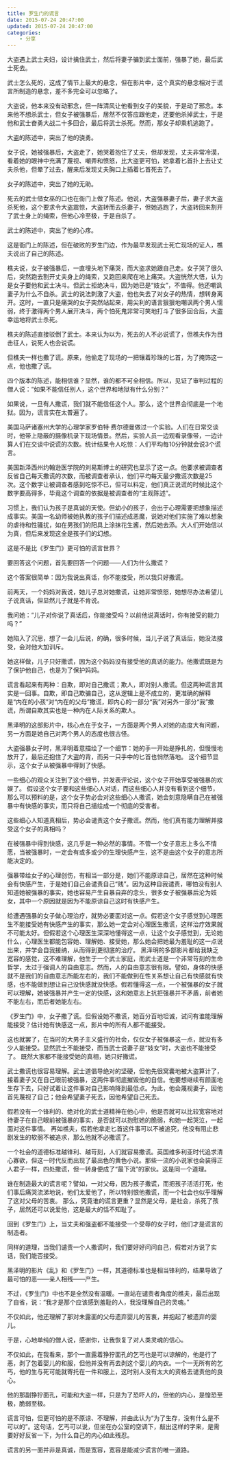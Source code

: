 ```yaml
---
title: 罗生门的谎言
date: 2015-07-24 20:47:00
updated: 2015-07-24 20:47:00
categories: 
    - 分享
---
```


大盗遇上武士夫妇，设计擒住武士，然后将妻子骗到武士面前，强暴了她，最后武士死去。 

武士怎么死的，这成了情节上最大的悬念，但在影片中，这个真实的悬念相对于谎言所制造的悬念，差不多完全可以忽略了。 

大盗说，他本来没有动邪念，但一阵清风让他看到女子的美貌，于是动了邪念。本来他不想杀武士，但女子被强暴后，居然不仅答应跟他走，还要他杀掉武士，于是他和武士奋勇大战二十多回合，最后将武士杀死。然而，那女子却乘机逃跑了。 

大盗的陈述中，突出了他的骁勇。 

女子说，她被强暴后，大盗走了，她哭着抱住了丈夫，但却发现，丈夫非常冷漠，看着她的眼神中充满了蔑视、嘲弄和愤怒，比大盗更可怕，她拿着匕首扑上去让丈夫杀他，但晕了过去，醒来后发现丈夫胸口上插着匕首死去了。 

女子的陈述中，突出了她的无助。 

死去的武士借女巫的口也在衙门上做了陈述。他说，大盗强暴妻子后，妻子求大盗杀死他，这个要求令大盗震惊，大盗转而去杀妻子，但她逃跑了，大盗转回来割开了武士身上的绳索，但他心冷至极，于是自杀了。 

武士的陈述中，突出了他的心疼。 

这是衙门上的陈述，但在破败的罗生门边，作为最早发现武士死亡现场的证人，樵夫说出了自己的陈述。 

樵夫说，女子被强暴后，一直埋头地下痛哭，而大盗求她跟自己走。女子哭了很久后，突然跑去割开丈夫身上的绳索，又跑回来爬在地上痛哭。大盗恍然大悟，认为是女子要他和武士决斗。但武士拒绝决斗，因为她已是“妓女”，不值得。他还嘲讽妻子为什么不自杀。武士的说法刺激了大盗，他也失去了对女子的热情，想转身离开。这时，一直只是痛哭的女子突然站起来，用尖利的语言狠狠地嘲讽两个男人懦弱，终于激得两个男人展开决斗，两个怕死鬼非常可笑地打斗了很多回合后，大盗幸运地将武士杀死。 

樵夫的陈述直接驳倒了武士。本来认为以为，死去的人不必说谎了，但樵夫作为目击征人，说死人也会说谎。 

但樵夫一样也撒了谎。原来，他偷走了现场的一把镶着珍珠的匕首，为了掩饰这一点，他也撒了谎。 

四个版本的陈述，能相信谁？显然，谁的都不可全相信。所以，见证了审判过程的僧人说：“如果不能信任别人，这个世界和地狱有什么分别？” 

如果说，一旦有人撒谎，我们就不能信任这个人。那么，这个世界会彻底是一个地狱。因为，谎言实在太普遍了。 

美国马萨诸塞州大学的心理学家罗伯特·费尔德曼做过一个实验。人们在日常交谈时，他带上隐蔽的摄像机录下现场情景。然后，实验人员一边观看录像带，一边计算人们在交谈中说谎的次数。统计结果令人吃惊：人们平均每10分钟就会说3个谎言。 

美国新泽西州约翰逊医学院的刘易斯博士的研究也显示了这一点。他要求被调查者反省自己每天撒谎的次数，而被调查者承认，他们平均每天最少撒谎次数是25次。这个数字让被调查者感到吃惊不已，但可以料定，他们真正说谎的时候比这个数字要高得多，毕竟这个调查的依据是被调查者的“主观陈述”。 

习惯上，我们认为孩子是真诚的天使。但幼小的孩子，会出于心理需要把想象描述成事实。美国一名幼师被她执教的孩子们描述成恶魔，说她对他们实施了难以想象的虐待和性骚扰，如在男孩们的阳具上涂抹花生酱，然后她去添。大人们开始信以为真，但后来发现这全是孩子们的幻想。 

这是不是比《罗生门》更可怕的谎言世界？ 

要回答这个问题，首先要回答一个问题——人们为什么撒谎？ 

这个答案很简单：因为我说出真话，你不能接受，所以我只好撒谎。 

前两天，一个妈妈对我说，她儿子总对她撒谎，让她非常愤怒，她想尽办法希望儿子说真话，但显然儿子就是不肯说。 

我问她：“儿子对你说了真话后，你能接受吗？以前他说真话时，你有接受的能力吗？” 

她陷入了沉思，想了一会儿后说，的确，很多时候，当儿子说了真话后，她没法接受，会对他大加训斥。 

她这样做，儿子只好撒谎，因为这个妈妈没有接受他的真话的能力。他撒谎既是为了保护他自己，也是为了保护妈妈。 

谎言看起来有两种：自欺，即对自己撒谎；欺人，即对别人撒谎。但这两种谎言其实是一回事。自欺，即自己欺骗自己，这从逻辑上是不成立的，更准确的解释是“内在的小孩”对“内在的父母”撒谎，即内心的一部分“我”对另外一部分“我”撒谎，所谓自欺其实也是一种内在人际关系的欺人。 

黑泽明的这部影片中，核心点在于女子，一方面是两个男人对她的态度大有问题，另一方面是她自己对两个男人的态度也很古怪。 

大盗强暴女子时，黑泽明着意描绘了一个细节：她的手一开始是挣扎的，但慢慢地放开了，最后还抱住了大盗的背，而另一只手中的匕首也悄然落地。 
这个细节显示，这个女子从被强暴中得到了快感。 

一些细心的观众关注到了这个细节，并发表评论说，这个女子开始享受被强暴的欢娱了。 
假设这个女子要和这些细心人对话，而这些细心人并没有看到这个细节，那么可以预料的是，这个女子势必会对这些细心人撒谎，她会刻意隐瞒自己在被强暴中有快感的事实，而只将自己描绘成一个彻底的受害者。 

这些细心人知道真相后，势必会谴责这个女子撒谎。然而，他们真有能力理解并接受这个女子的真相吗？ 

在被强暴中得到快感，这几乎是一种必然的事情。不管一个女子意志上多么不情愿，当被强暴时，一定会有或多或少的生理快感产生，这不是由这个女子的意志所能决定的。 

强暴带给女子的心理创伤，有相当一部分是，她们不能原谅自己，居然在这种时候会有快感产生，于是她们自己会谴责自己“贱”。因为这种自我谴责，哪怕没有别人知道她被强暴的事实，她也容易产生自暴自弃的念头，很多女子被强暴后沦为妓女，其中一个原因就是因为不能原谅自己这时有快感产生。 

给遭遇强暴的女子做心理治疗，就势必要面对这一点。假若这个女子感觉到心理医生不能接受她有快感产生的事实，那么她一定会对心理医生撒谎，这样治疗效果就不可能太好。但假若这个心理医生深深地懂得这一点，让这个女子感觉到，无论她什么，心理医生都能包容她、理解她、接受她，那么她会把她最为羞耻的这一点说出来，并学会自我接纳，从而得到更彻底的治疗。 
黑泽明的多部影片都给我缺乏宽容的感觉，这不难理解，他生于一个武士家庭，而武士道是一个非常苛刻的生命哲学，太过于强调人的自由意志。然而，人的自由意志很有限。譬如，身体的快感就不是我们的自由意志所能左右的，我们不能做到在性关系想让自己有快感就有快感，也不能做到想让自己没快感就没快感。假若懂得这一点，一个被强暴的女子就可以理解，她被强暴并产生一定的快感，这和她意志上抗拒强暴并不矛盾，前者她不能左右，而后者她能左右。 

《罗生门》中，女子撒了谎。但假设她不撒谎，她百分百地坦诚，试问有谁能理解能接受？估计她有快感这一点，影片中的所有人都不能接受。 

这也就罢了，在当时的大男子主义盛行的社会，仅仅女子被强暴这一点，就没有多少人能接受。显然武士不能接受，而当武士说妻子是“妓女”时，大盗也不能接受了。 
既然大家都不能接受她的真相，她只好撒谎。 

武士撒谎也很容易理解。武士道倡导绝对的坚硬，但他先很窝囊地被大盗算计了，接着妻子又在自己眼前被强暴，这两件事彻底摧毁他的自信。他要想继续有颜面地生存下去，只好试着让这件事对自己影响降到最低点。为此，他会蔑视妻子，因他首先蔑视了自己；他会希望妻子死去，因他希望自己死去。 

假若没有一个锋利的、绝对化的武士道精神在他心中，他是否就可以比较宽容地对待妻子在自己眼前被强暴的事实，是否就可以抱慰她的脆弱，和她一起哭泣，一起面对这件事情。 
再如樵夫，假若他拿走匕首这件事可以不被追究，他没有阻止悲剧发生的软弱不被追求，那么他就不必撒谎了。 

一个社会的道德标准越锋利、越苛刻，人们就容易撒谎。英国维多利亚时代追求清心寡欲，但这一时代反而出现了最出色的黄色小说。那些一流的小说家也会装得正人君子一样，四处撒谎，但一转身便成了“最下流”的家伙。这是同一个道理。 

谁在制造最大的谎言呢？譬如，一对父母，因为孩子撒谎，而把孩子活活打死，他们事后痛哭流涕地说，他们太爱他了，所以特别恨他撒谎，而一个社会也似乎理解了这对父母的苦衷。 
那么，究竟谁的谎言更重？显然是父母，是社会，杀死了孩子，居然还可以说爱他，这是最大的恬不知耻了。 

回到《罗生门》上，当丈夫和强盗都不能接受一个受辱的女子时，他们才是谎言的制造者。 

同样的道理，当我们谴责一个人撒谎时，我们要好好问问自己，假若对方说了实话，我们能否接受。 

黑泽明的影片《乱》和《罗生门》一样，其道德标准也是相当锋利的，结果导致了最可怕的恶——亲人相残——产生。 

不过，《罗生门》中也不是全然没有温暖。一直站在谴责者角度的樵夫，最后出现了自省，说：“我才是那个应该感到羞耻的人，我没理解自己的灵魂。” 

不仅如此，他还理解了那对未露面的父母遗弃婴儿的苦衷，并抱起了被遗弃的婴儿。 

于是，心地单纯的僧人说，感谢你，让我恢复了对人类灵魂的信心。 

不仅如此，在我看来，那个一直露着狰狞面孔的乞丐也是可以谅解的，他是行了恶，剥了包着婴儿的和服，但他并没有再去剥这个婴儿的内衣。一个一无所有的乞丐，他的生与死可能就寄托在一件和服上，这时别人没有太大的资格去谴责他的良心。 

他的那副狰狞面孔，可能和大盗一样，只是为了恐吓人的，但他的内心，是惶恐至极，脆弱至极。 

谎言可怕，但更可怕的是不原谅、不理解，并由此认为“为了生存，没有什么是不可以的”。这句话，乞丐可以说，但坐在办公室的空调下，敲出这样的字来，是需要好好反省一下，为什么自己的内心如此残忍。 

谎言的另一面并非是真诚，而是宽容，宽容是能减少谎言的唯一道路。